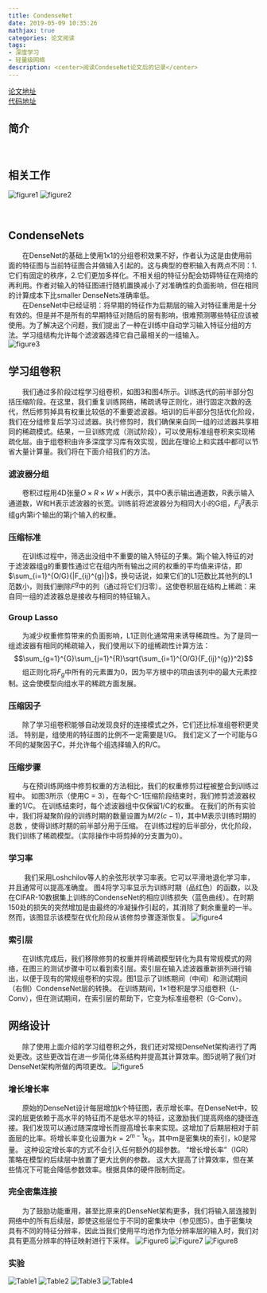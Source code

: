 ```yaml
---
title: CondenseNet
date: 2019-05-09 10:35:26
mathjax: true
categories: 论文阅读
tags:
- 深度学习
- 轻量级网络
description: <center>阅读CondeseNet论文后的记录</center>
---
```

[论文地址](https://arxiv.org/abs/1711.09224)  
[代码地址](https://github.com/ShichenLiu/CondenseNet)

## 简介  

&emsp;&emsp;

## 相关工作  

![figure1](CondenseNet/Figure1.png)
![figure2](CondenseNet/Figure2.png)

&emsp;&emsp;

## CondenseNets  

&emsp;&emsp;在DenseNet的基础上使用1x1的分组卷积效果不好，作者认为这是由使用前面的特征图与当前特征图合并做输入引起的。这与典型的卷积输入有两点不同：1.它们有固定的秩序，2.它们更加多样化。不相关组的特征分配会妨碍特征在网络的再利用。作者对输入的特征图进行随机置换减小了对准确性的负面影响，但在相同的计算成本下比smaller DenseNets准确率低。  
&emsp;&emsp;在DenseNet中已经证明：将早期的特征作为后期层的输入对特征重用是十分有效的。但是并不是所有的早期特征对随后的层有影响，很难预测哪些特征应该被使用。为了解决这个问题，我们提出了一种在训练中自动学习输入特征分组的方法。学习组结构允许每个滤波器选择它自己最相关的一组输入。  
![figure3](CondenseNet/Figure3.png)  

## 学习组卷积  

&emsp;&emsp;我们通过多阶段过程学习组卷积，如图3和图4所示。训练迭代的前半部分包括压缩阶段。在这里，我们重复训练网络，稀疏诱导正则化，进行固定次数的迭代，然后修剪掉具有权重比较低的不重要滤波器。培训的后半部分包括优化阶段，我们在分组修复后学习过滤器。执行修剪时，我们确保来自同一组的过滤器共享相同的稀疏模式。结果，一旦训练完成（测试阶段），可以使用标准组卷积来实现稀疏化层。由于组卷积由许多深度学习库有效实现，因此在理论上和实践中都可以节省大量计算量。我们将在下面介绍我们的方法。  

### 滤波器分组  

&emsp;&emsp;卷积过程用4D张量$O\times R\times W\times H$表示，其中O表示输出通道数，R表示输入通道数，W和H表示滤波器的长宽。训练前将滤波器分为相同大小的G组，$F_{ij}^{g}$表示组g内第i个输出的第j个输入的权重。  

### 压缩标准  

&emsp;&emsp;在训练过程中，筛选出没组中不重要的输入特征的子集。第j个输入特征的对于滤波器组g的重要性通过它在组内所有输出之间的权重的平均值来评估，即$\sum_{i=1}^{O/G}{|F_{ij}^{g}|}$，换句话说，如果它们的L1范数比其他列的L1范数小，则我们删除$F^{g}$中的列（通过将它们归零）。这使卷积层在结构上稀疏：来自同一组的滤波器总是接收与相同的特征输入。  

### Group Lasso  

&emsp;&emsp;为减少权重修剪带来的负面影响，L1正则化通常用来诱导稀疏性。为了是同一组滤波器有相同的稀疏输入，我们使用以下的组稀疏性计算方法：
$$\sum_{g=1}^{G}\sum_{j=1}^{R}\sqrt{\sum_{i=1}^{O/G}{F_{ij}^{g}}^2}$$
&emsp;&emsp;组正则化将$F_{g}$中所有的元素置为0，因为平方根中的项由该列中的最大元素控制。这会使模型向组水平的稀疏方面发展。  

### 压缩因子  

&emsp;&emsp;除了学习组卷积能够自动发现良好的连接模式之外，它们还比标准组卷积更灵活。 特别是，组使用的特征图的比例不一定需要是1/G。 我们定义了一个可能与G不同的凝聚因子C，并允许每个组选择输入的R/C。  

### 压缩步骤

&emsp;&emsp;与在预训练网络中修剪权重的方法相比，我们的权重修剪过程被整合到训练过程中。 如图3所示（使用C = 3），在每个C-1压缩阶段结束时，我们修剪滤波器权重的1/C。 在训练结束时，每个滤波器组中仅保留1/C的权重。 在我们的所有实验中，我们将凝聚阶段的训练时期的数量设置为$M/2(c-1)$，其中M表示训练时期的总数 ，使得训练时期的前半部分用于压缩。 在训练过程的后半部分，优化阶段，我们训练了稀疏模型。（实际操作中将剪掉的分支置为0）。

### 学习率

&emsp;&emsp;
我们采用Loshchilov等人的余弦形状学习率表。它可以平滑地退化学习率，并且通常可以提高准确度。 图4将学习率显示为训练时期（品红色）的函数，以及在CIFAR-10数据集上训练的CondenseNet的相应训练损失（蓝色曲线）。在时期150处的损失的突然增加是由最终的冷凝操作引起的，其消除了剩余重量的一半。 然而，该图显示该模型在优化阶段从该修剪步骤逐渐恢复。
![figure4](CondenseNet/Figure4.png)  

### 索引层  

&emsp;&emsp;在训练完成后，我们移除修剪的权重并将稀疏模型转化为具有常规模式的网络，在图三的测试步骤中可以看到索引层。索引层在输入滤波器重新排列进行输出，以便于现有的常规组卷积的实现。图1显示了训练期间（中间）和测试期间（右侧）CondenseNet层的转换。 在训练期间，1×1卷积是学习组卷积（L-Conv），但在测试期间，在索引层的帮助下，它变为标准组卷积（G-Conv）。

## 网络设计  

&emsp;&emsp;除了使用上面介绍的学习组卷积之外，我们还对常规DenseNet架构进行了两处更改。这些更改旨在进一步简化体系结构并提高其计算效率。图5说明了我们对DenseNet架构所做的两项更改。
![figure5](CondenseNet/Figure5.png)  

### 增长增长率  

&emsp;&emsp;原始的DenseNet设计每层增加$k$个特征图，表示增长率。在DenseNet中，较深的层更依赖于高水平的特征而不是低水平的特征，这激励我们提高网络的捷径连接。我们发现可以通过随深度增长而提高增长率来实现。这增加了后期层相对于前面层的比率。将增长率变化设置为$k=2^{m-1}k_{0}$，其中m是密集块的索引，k0是常量。 这种设定增长率的方式不会引入任何额外的超参数。 “增长增长率”（IGR）策略在模型的后续层中放置了更大比例的参数。 这大大提高了计算效率，但在某些情况下可能会降低参数效率。根据具体的硬件限制而定。

### 完全密集连接

&emsp;&emsp;为了鼓励功能重用，甚至比原来的DenseNet架构更多，我们将输入层连接到网络中的所有后续层，即使这些层位于不同的密集块中（参见图5）。由于密集块具有不同的特征分辨率，因此当我们使用平均池作为低分辨率层的输入时，我们对具有更高分辨率的特征映射进行下采样。
![Figure6](CondenseNet/Figure6.png)
![Figure7](CondenseNet/Figure7.png)
![Figure8](CondenseNet/Figure8.png)

### 实验  

![Table1](CondenseNet/Table1.png)
![Table2](CondenseNet/Table2.png)
![Table3](CondenseNet/Table3.png)
![Table4](CondenseNet/Table4.png)
&emsp;&emsp;